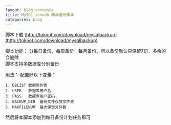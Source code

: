 ```yaml
---
layout: blog_contents
title: MySQL innodb 简单备份脚本
categories: blog
---
```


脚本下载 [http://toknot.com/download/mysqlbackup](http://toknot.com/download/mysqlbackup)

脚本功能：
分每日备份，每周备份，每月备份，所以备份默认只保留7份，多余的会删除  
脚本支持多数据库分别备份

用法：
配置好以下变量：

    1. DBLIST 数据库列表
    2. USER   数据库用户名
    3. PASS   数据库用户密码
    4. BACKUP_DIR  备份文件存放文件夹
    5. MAXFILENUM  最大保留文件数

然后将本脚本添加到每日备份计划任务即可
